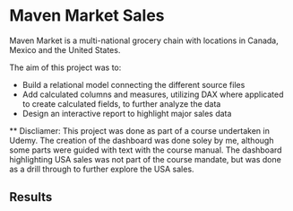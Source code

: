 # Maven Market Sales

Maven Market is a multi-national grocery chain with locations in Canada, Mexico and the United States. 

The aim of this project was to:
* Build a relational model connecting the different source files
* Add calculated columns and measures, utilizing DAX where applicated to create calculated fields, to further analyze the data
* Design an interactive report to highlight major sales data

** Discliamer: This project was done as part of a course undertaken in Udemy. The creation of the dashboard was done soley by me, although some parts were guided with text with the course manual. The dashboard highlighting USA sales was not part of the course mandate, but was done as a drill through to further explore the USA sales.  


## Results